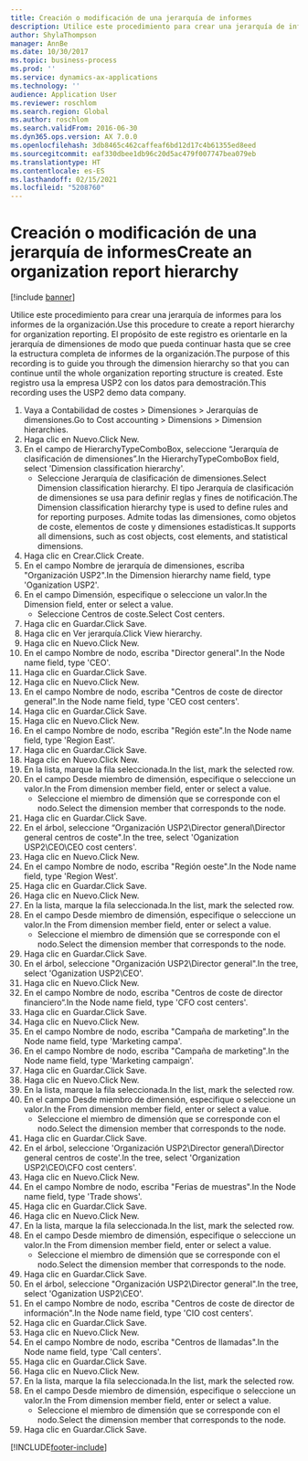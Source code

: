```yaml
---
title: Creación o modificación de una jerarquía de informes
description: Utilice este procedimiento para crear una jerarquía de informes para los informes de la organización.
author: ShylaThompson
manager: AnnBe
ms.date: 10/30/2017
ms.topic: business-process
ms.prod: ''
ms.service: dynamics-ax-applications
ms.technology: ''
audience: Application User
ms.reviewer: roschlom
ms.search.region: Global
ms.author: roschlom
ms.search.validFrom: 2016-06-30
ms.dyn365.ops.version: AX 7.0.0
ms.openlocfilehash: 3db8465c462caffeaf6bd12d17c4b61355ed8eed
ms.sourcegitcommit: eaf330dbee1db96c20d5ac479f007747bea079eb
ms.translationtype: HT
ms.contentlocale: es-ES
ms.lasthandoff: 02/15/2021
ms.locfileid: "5208760"
---
```

# <a name="create-an-organization-report-hierarchy"></a><span data-ttu-id="7f9b1-103">Creación o modificación de una jerarquía de informes</span><span class="sxs-lookup"><span data-stu-id="7f9b1-103">Create an organization report hierarchy</span></span>

[!include [banner](../../includes/banner.md)]

<span data-ttu-id="7f9b1-104">Utilice este procedimiento para crear una jerarquía de informes para los informes de la organización.</span><span class="sxs-lookup"><span data-stu-id="7f9b1-104">Use this procedure to create a report hierarchy for organization reporting.</span></span> <span data-ttu-id="7f9b1-105">El propósito de este registro es orientarle en la jerarquía de dimensiones de modo que pueda continuar hasta que se cree la estructura completa de informes de la organización.</span><span class="sxs-lookup"><span data-stu-id="7f9b1-105">The purpose of this recording is to guide you through the dimension hierarchy so that you can continue until the whole organization reporting structure is created.</span></span> <span data-ttu-id="7f9b1-106">Este registro usa la empresa USP2 con los datos para demostración.</span><span class="sxs-lookup"><span data-stu-id="7f9b1-106">This recording uses the USP2 demo data company.</span></span>

1. <span data-ttu-id="7f9b1-107">Vaya a Contabilidad de costes > Dimensiones > Jerarquías de dimensiones.</span><span class="sxs-lookup"><span data-stu-id="7f9b1-107">Go to Cost accounting > Dimensions > Dimension hierarchies.</span></span>
2. <span data-ttu-id="7f9b1-108">Haga clic en Nuevo.</span><span class="sxs-lookup"><span data-stu-id="7f9b1-108">Click New.</span></span>
3. <span data-ttu-id="7f9b1-109">En el campo de HierarchyTypeComboBox, seleccione “Jerarquía de clasificación de dimensiones”.</span><span class="sxs-lookup"><span data-stu-id="7f9b1-109">In the HierarchyTypeComboBox field, select 'Dimension classification hierarchy'.</span></span>
    * <span data-ttu-id="7f9b1-110">Seleccione Jerarquía de clasificación de dimensiones.</span><span class="sxs-lookup"><span data-stu-id="7f9b1-110">Select Dimension classification hierarchy.</span></span> <span data-ttu-id="7f9b1-111">El tipo Jerarquía de clasificación de dimensiones se usa para definir reglas y fines de notificación.</span><span class="sxs-lookup"><span data-stu-id="7f9b1-111">The Dimension classification hierarchy type is used to define rules and for reporting purposes.</span></span> <span data-ttu-id="7f9b1-112">Admite todas las dimensiones, como objetos de coste, elementos de coste y dimensiones estadísticas.</span><span class="sxs-lookup"><span data-stu-id="7f9b1-112">It supports all dimensions, such as cost objects, cost elements, and statistical dimensions.</span></span>  
4. <span data-ttu-id="7f9b1-113">Haga clic en Crear.</span><span class="sxs-lookup"><span data-stu-id="7f9b1-113">Click Create.</span></span>
5. <span data-ttu-id="7f9b1-114">En el campo Nombre de jerarquía de dimensiones, escriba "Organización USP2".</span><span class="sxs-lookup"><span data-stu-id="7f9b1-114">In the Dimension hierarchy name field, type 'Oganization USP2'.</span></span>
6. <span data-ttu-id="7f9b1-115">En el campo Dimensión, especifique o seleccione un valor.</span><span class="sxs-lookup"><span data-stu-id="7f9b1-115">In the Dimension field, enter or select a value.</span></span>
    * <span data-ttu-id="7f9b1-116">Seleccione Centros de coste.</span><span class="sxs-lookup"><span data-stu-id="7f9b1-116">Select Cost centers.</span></span>  
7. <span data-ttu-id="7f9b1-117">Haga clic en Guardar.</span><span class="sxs-lookup"><span data-stu-id="7f9b1-117">Click Save.</span></span>
8. <span data-ttu-id="7f9b1-118">Haga clic en Ver jerarquía.</span><span class="sxs-lookup"><span data-stu-id="7f9b1-118">Click View hierarchy.</span></span>
9. <span data-ttu-id="7f9b1-119">Haga clic en Nuevo.</span><span class="sxs-lookup"><span data-stu-id="7f9b1-119">Click New.</span></span>
10. <span data-ttu-id="7f9b1-120">En el campo Nombre de nodo, escriba "Director general".</span><span class="sxs-lookup"><span data-stu-id="7f9b1-120">In the Node name field, type 'CEO'.</span></span>
11. <span data-ttu-id="7f9b1-121">Haga clic en Guardar.</span><span class="sxs-lookup"><span data-stu-id="7f9b1-121">Click Save.</span></span>
12. <span data-ttu-id="7f9b1-122">Haga clic en Nuevo.</span><span class="sxs-lookup"><span data-stu-id="7f9b1-122">Click New.</span></span>
13. <span data-ttu-id="7f9b1-123">En el campo Nombre de nodo, escriba "Centros de coste de director general".</span><span class="sxs-lookup"><span data-stu-id="7f9b1-123">In the Node name field, type 'CEO cost centers'.</span></span>
14. <span data-ttu-id="7f9b1-124">Haga clic en Guardar.</span><span class="sxs-lookup"><span data-stu-id="7f9b1-124">Click Save.</span></span>
15. <span data-ttu-id="7f9b1-125">Haga clic en Nuevo.</span><span class="sxs-lookup"><span data-stu-id="7f9b1-125">Click New.</span></span>
16. <span data-ttu-id="7f9b1-126">En el campo Nombre de nodo, escriba "Región este".</span><span class="sxs-lookup"><span data-stu-id="7f9b1-126">In the Node name field, type 'Region East'.</span></span>
17. <span data-ttu-id="7f9b1-127">Haga clic en Guardar.</span><span class="sxs-lookup"><span data-stu-id="7f9b1-127">Click Save.</span></span>
18. <span data-ttu-id="7f9b1-128">Haga clic en Nuevo.</span><span class="sxs-lookup"><span data-stu-id="7f9b1-128">Click New.</span></span>
19. <span data-ttu-id="7f9b1-129">En la lista, marque la fila seleccionada.</span><span class="sxs-lookup"><span data-stu-id="7f9b1-129">In the list, mark the selected row.</span></span>
20. <span data-ttu-id="7f9b1-130">En el campo Desde miembro de dimensión, especifique o seleccione un valor.</span><span class="sxs-lookup"><span data-stu-id="7f9b1-130">In the From dimension member field, enter or select a value.</span></span>
    * <span data-ttu-id="7f9b1-131">Seleccione el miembro de dimensión que se corresponde con el nodo.</span><span class="sxs-lookup"><span data-stu-id="7f9b1-131">Select the dimension member that corresponds to the node.</span></span>  
21. <span data-ttu-id="7f9b1-132">Haga clic en Guardar.</span><span class="sxs-lookup"><span data-stu-id="7f9b1-132">Click Save.</span></span>
22. <span data-ttu-id="7f9b1-133">En el árbol, seleccione “Organización USP2\Director general\Director general centros de coste".</span><span class="sxs-lookup"><span data-stu-id="7f9b1-133">In the tree, select 'Oganization USP2\CEO\CEO cost centers'.</span></span>
23. <span data-ttu-id="7f9b1-134">Haga clic en Nuevo.</span><span class="sxs-lookup"><span data-stu-id="7f9b1-134">Click New.</span></span>
24. <span data-ttu-id="7f9b1-135">En el campo Nombre de nodo, escriba "Región oeste".</span><span class="sxs-lookup"><span data-stu-id="7f9b1-135">In the Node name field, type 'Region West'.</span></span>
25. <span data-ttu-id="7f9b1-136">Haga clic en Guardar.</span><span class="sxs-lookup"><span data-stu-id="7f9b1-136">Click Save.</span></span>
26. <span data-ttu-id="7f9b1-137">Haga clic en Nuevo.</span><span class="sxs-lookup"><span data-stu-id="7f9b1-137">Click New.</span></span>
27. <span data-ttu-id="7f9b1-138">En la lista, marque la fila seleccionada.</span><span class="sxs-lookup"><span data-stu-id="7f9b1-138">In the list, mark the selected row.</span></span>
28. <span data-ttu-id="7f9b1-139">En el campo Desde miembro de dimensión, especifique o seleccione un valor.</span><span class="sxs-lookup"><span data-stu-id="7f9b1-139">In the From dimension member field, enter or select a value.</span></span>
    * <span data-ttu-id="7f9b1-140">Seleccione el miembro de dimensión que se corresponde con el nodo.</span><span class="sxs-lookup"><span data-stu-id="7f9b1-140">Select the dimension member that corresponds to the node.</span></span>  
29. <span data-ttu-id="7f9b1-141">Haga clic en Guardar.</span><span class="sxs-lookup"><span data-stu-id="7f9b1-141">Click Save.</span></span>
30. <span data-ttu-id="7f9b1-142">En el árbol, seleccione "Organización USP2\Director general".</span><span class="sxs-lookup"><span data-stu-id="7f9b1-142">In the tree, select 'Oganization USP2\CEO'.</span></span>
31. <span data-ttu-id="7f9b1-143">Haga clic en Nuevo.</span><span class="sxs-lookup"><span data-stu-id="7f9b1-143">Click New.</span></span>
32. <span data-ttu-id="7f9b1-144">En el campo Nombre de nodo, escriba "Centros de coste de director financiero“.</span><span class="sxs-lookup"><span data-stu-id="7f9b1-144">In the Node name field, type 'CFO cost centers'.</span></span>
33. <span data-ttu-id="7f9b1-145">Haga clic en Guardar.</span><span class="sxs-lookup"><span data-stu-id="7f9b1-145">Click Save.</span></span>
34. <span data-ttu-id="7f9b1-146">Haga clic en Nuevo.</span><span class="sxs-lookup"><span data-stu-id="7f9b1-146">Click New.</span></span>
35. <span data-ttu-id="7f9b1-147">En el campo Nombre de nodo, escriba "Campaña de marketing".</span><span class="sxs-lookup"><span data-stu-id="7f9b1-147">In the Node name field, type 'Marketing campa'.</span></span>
36. <span data-ttu-id="7f9b1-148">En el campo Nombre de nodo, escriba "Campaña de marketing".</span><span class="sxs-lookup"><span data-stu-id="7f9b1-148">In the Node name field, type 'Marketing campaign'.</span></span>
37. <span data-ttu-id="7f9b1-149">Haga clic en Guardar.</span><span class="sxs-lookup"><span data-stu-id="7f9b1-149">Click Save.</span></span>
38. <span data-ttu-id="7f9b1-150">Haga clic en Nuevo.</span><span class="sxs-lookup"><span data-stu-id="7f9b1-150">Click New.</span></span>
39. <span data-ttu-id="7f9b1-151">En la lista, marque la fila seleccionada.</span><span class="sxs-lookup"><span data-stu-id="7f9b1-151">In the list, mark the selected row.</span></span>
40. <span data-ttu-id="7f9b1-152">En el campo Desde miembro de dimensión, especifique o seleccione un valor.</span><span class="sxs-lookup"><span data-stu-id="7f9b1-152">In the From dimension member field, enter or select a value.</span></span>
    * <span data-ttu-id="7f9b1-153">Seleccione el miembro de dimensión que se corresponde con el nodo.</span><span class="sxs-lookup"><span data-stu-id="7f9b1-153">Select the dimension member that corresponds to the node.</span></span>  
41. <span data-ttu-id="7f9b1-154">Haga clic en Guardar.</span><span class="sxs-lookup"><span data-stu-id="7f9b1-154">Click Save.</span></span>
42. <span data-ttu-id="7f9b1-155">En el árbol, seleccione 'Organización USP2\Director general\Director general centros de coste'.</span><span class="sxs-lookup"><span data-stu-id="7f9b1-155">In the tree, select 'Organization USP2\CEO\CFO cost centers'.</span></span>
43. <span data-ttu-id="7f9b1-156">Haga clic en Nuevo.</span><span class="sxs-lookup"><span data-stu-id="7f9b1-156">Click New.</span></span>
44. <span data-ttu-id="7f9b1-157">En el campo Nombre de nodo, escriba "Ferias de muestras".</span><span class="sxs-lookup"><span data-stu-id="7f9b1-157">In the Node name field, type 'Trade shows'.</span></span>
45. <span data-ttu-id="7f9b1-158">Haga clic en Guardar.</span><span class="sxs-lookup"><span data-stu-id="7f9b1-158">Click Save.</span></span>
46. <span data-ttu-id="7f9b1-159">Haga clic en Nuevo.</span><span class="sxs-lookup"><span data-stu-id="7f9b1-159">Click New.</span></span>
47. <span data-ttu-id="7f9b1-160">En la lista, marque la fila seleccionada.</span><span class="sxs-lookup"><span data-stu-id="7f9b1-160">In the list, mark the selected row.</span></span>
48. <span data-ttu-id="7f9b1-161">En el campo Desde miembro de dimensión, especifique o seleccione un valor.</span><span class="sxs-lookup"><span data-stu-id="7f9b1-161">In the From dimension member field, enter or select a value.</span></span>
    * <span data-ttu-id="7f9b1-162">Seleccione el miembro de dimensión que se corresponde con el nodo.</span><span class="sxs-lookup"><span data-stu-id="7f9b1-162">Select the dimension member that corresponds to the node.</span></span>  
49. <span data-ttu-id="7f9b1-163">Haga clic en Guardar.</span><span class="sxs-lookup"><span data-stu-id="7f9b1-163">Click Save.</span></span>
50. <span data-ttu-id="7f9b1-164">En el árbol, seleccione "Organización USP2\Director general".</span><span class="sxs-lookup"><span data-stu-id="7f9b1-164">In the tree, select 'Oganization USP2\CEO'.</span></span>
51. <span data-ttu-id="7f9b1-165">En el campo Nombre de nodo, escriba "Centros de coste de director de información".</span><span class="sxs-lookup"><span data-stu-id="7f9b1-165">In the Node name field, type 'CIO cost centers'.</span></span>
52. <span data-ttu-id="7f9b1-166">Haga clic en Guardar.</span><span class="sxs-lookup"><span data-stu-id="7f9b1-166">Click Save.</span></span>
53. <span data-ttu-id="7f9b1-167">Haga clic en Nuevo.</span><span class="sxs-lookup"><span data-stu-id="7f9b1-167">Click New.</span></span>
54. <span data-ttu-id="7f9b1-168">En el campo Nombre de nodo, escriba "Centros de llamadas".</span><span class="sxs-lookup"><span data-stu-id="7f9b1-168">In the Node name field, type 'Call centers'.</span></span>
55. <span data-ttu-id="7f9b1-169">Haga clic en Guardar.</span><span class="sxs-lookup"><span data-stu-id="7f9b1-169">Click Save.</span></span>
56. <span data-ttu-id="7f9b1-170">Haga clic en Nuevo.</span><span class="sxs-lookup"><span data-stu-id="7f9b1-170">Click New.</span></span>
57. <span data-ttu-id="7f9b1-171">En la lista, marque la fila seleccionada.</span><span class="sxs-lookup"><span data-stu-id="7f9b1-171">In the list, mark the selected row.</span></span>
58. <span data-ttu-id="7f9b1-172">En el campo Desde miembro de dimensión, especifique o seleccione un valor.</span><span class="sxs-lookup"><span data-stu-id="7f9b1-172">In the From dimension member field, enter or select a value.</span></span>
    * <span data-ttu-id="7f9b1-173">Seleccione el miembro de dimensión que se corresponde con el nodo.</span><span class="sxs-lookup"><span data-stu-id="7f9b1-173">Select the dimension member that corresponds to the node.</span></span>  
59. <span data-ttu-id="7f9b1-174">Haga clic en Guardar.</span><span class="sxs-lookup"><span data-stu-id="7f9b1-174">Click Save.</span></span>



[!INCLUDE[footer-include](../../../includes/footer-banner.md)]